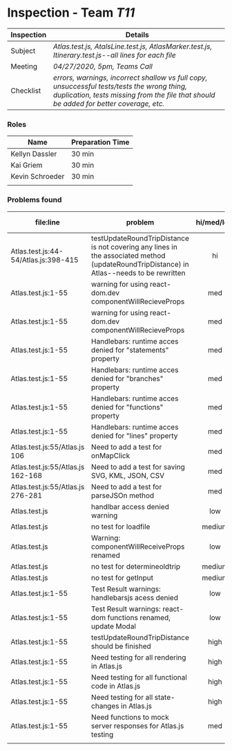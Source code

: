 # Inspection - Team *T11* 
 
| Inspection | Details |
| ----- | ----- |
| Subject | *Atlas.test.js, AtalsLine.test.js, AtlasMarker.test.js, Itinerary.test.js--all lines for each file* |
| Meeting | *04/27/2020, 5pm, Teams Call* |
| Checklist | *errors, warnings, incorrect shallow vs full copy, unsuccessful tests/tests the wrong thing, duplication, tests missing from the file that should be added for better coverage, etc.* |

### Roles

| Name | Preparation Time |
| ---- | ---- |
| Kellyn Dassler | 30 min  |
| Kai Griem | 30 min |
| Kevin Schroeder | 30 min |
|  |  |

### Problems found

| file:line | problem | hi/med/low | who found | github#  |
| --- | --- | :---: | :---: | --- |
| Atlas.test.js:44-54/Atlas.js:398-415 | testUpdateRoundTripDistance is not covering any lines in the associated method (updateRoundTripDistance) in Atlas--needs to be rewritten| hi | Kellyn Dassler | |
| Atlas.test.js:1-55 | warning for using react-dom.dev componentWillRecieveProps| med | Kellyn Dassler | |
| Atlas.test.js:1-55 | warning for using react-dom.dev componentWillRecieveProps| med | Kellyn Dassler | |
| Atlas.test.js:1-55 | Handlebars: runtime acces denied for "statements" property| med | Kellyn Dassler | |
| Atlas.test.js:1-55 | Handlebars: runtime acces denied for "branches" property| med | Kellyn Dassler | |
| Atlas.test.js:1-55 | Handlebars: runtime acces denied for "functions" property| med | Kellyn Dassler | |
| Atlas.test.js:1-55 | Handlebars: runtime acces denied for "lines" property| med | Kellyn Dassler | |
| Atlas.test.js:55/Atlas.js 106 | Need to add a test for onMapClick| med | Kellyn Dassler | |
| Atlas.test.js:55/Atlas.js 162-168 | Need to add a test for saving SVG, KML, JSON, CSV| med | Kellyn Dassler | |
| Atlas.test.js:55/Atlas.js 276-281 | Need to add a test for parseJSOn method| med | Kellyn Dassler | |
| Atlas.test.js | handlbar access denied warning | low | Kai Griem | |
| Atlas.test.js | no test for loadfile | medium | Kai Griem | |
| Atlas.test.js | Warning: componentWillReceiveProps renamed | low | Kai Griem | |
| Atlas.test.js | no test for determineoldtrip | medium | Kai Griem | |
| Atlas.test.js | no test for getInput | medium | Kai Griem | |
| Atlas.test.js:1-55 | Test Result warnings: handlebarsjs acess denied | low | Kevin Schroeder | |
| Atlas.test.js:1-55 | Test Result warnings: react-dom functions renamed, update Modal | low | Kevin Schroeder | |
| Atlas.test.js:1-55 | testUpdateRoundTripDistance should be finished | high | Kevin Schroeder | |
| Atlas.test.js:1-55 | Need testing for all rendering in Atlas.js | high | Kevin Schroeder | |
| Atlas.test.js:1-55 | Need testing for all functional code in Atlas.js | high | Kevin Schroeder | |
| Atlas.test.js:1-55 | Need testing for all state-changes in Atlas.js | high | Kevin Schroeder | |
| Atlas.test.js:1-55 | Need functions to mock server responses for Atlas.js testing | med | Kevin Schroeder | |
|  | | | | |
